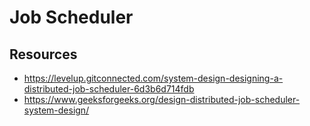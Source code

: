 # Job Scheduler
## Resources
- https://levelup.gitconnected.com/system-design-designing-a-distributed-job-scheduler-6d3b6d714fdb
- https://www.geeksforgeeks.org/design-distributed-job-scheduler-system-design/
